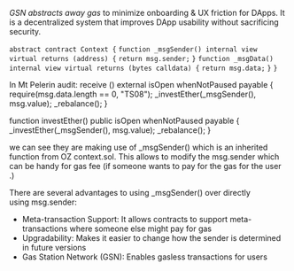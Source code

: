 _GSN abstracts away gas_ to minimize onboarding & UX friction for DApps. It is a decentralized system that improves DApp usability without sacrificing security.

`abstract contract Context {`
`function _msgSender() internal view virtual returns (address) {`
`return msg.sender;`
`}`
`function _msgData() internal view virtual returns (bytes calldata) {`
`return msg.data;`
`}`
`}`

In Mt Pelerin audit:
receive () external isOpen whenNotPaused payable {
    require(msg.data.length == 0, "TS08");
    _investEther(_msgSender(), msg.value);
    _rebalance();
  }

  function investEther() public isOpen whenNotPaused payable {
    _investEther(_msgSender(), msg.value);
    _rebalance();
  }

we can see they are making use of _msgSender() which is an inherited function from OZ context.sol. This allows to  modify the msg.sender which can be handy for gas fee (if someone wants to pay for the gas for the user .)


There are several advantages to using _msgSender() over directly using msg.sender:

- Meta-transaction Support: It allows contracts to support meta-transactions where someone else might pay for gas
- Upgradability: Makes it easier to change how the sender is determined in future versions
- Gas Station Network (GSN): Enables gasless transactions for users
